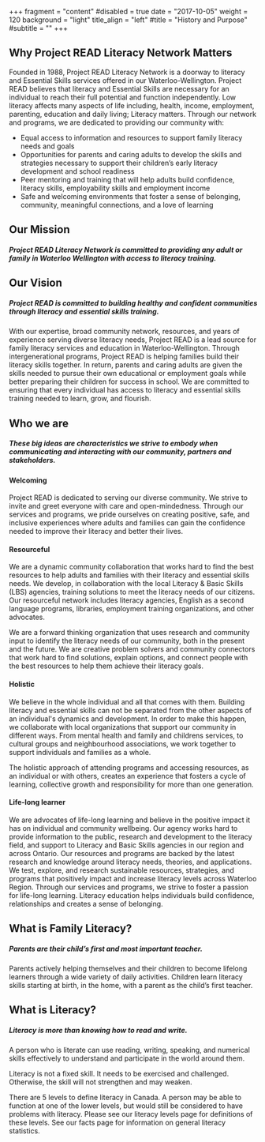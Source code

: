 +++
fragment = "content"
#disabled = true
date = "2017-10-05"
weight = 120
background = "light"
title_align = "left"
#title = "History and Purpose"
#subtitle = ""
+++

## Why Project READ Literacy Network Matters

Founded in 1988, Project READ Literacy Network is a doorway to literacy and Essential Skills services offered in our Waterloo-Wellington. Project READ believes that literacy and Essential Skills are necessary for an individual to reach their full potential and function independently. Low literacy affects many aspects of life including, health, income, employment, parenting, education and daily living; Literacy matters. Through our network and programs, we are dedicated to providing our community with:
- Equal access to information and resources to support family literacy needs and goals
- Opportunities for parents and caring adults to develop the skills and strategies necessary to support their children’s early literacy development and school readiness
- Peer mentoring and training that will help adults build confidence, literacy skills, employability skills and employment income
- Safe and welcoming environments that foster a sense of belonging, community, meaningful connections, and a love of learning

## Our Mission
##### Project READ Literacy Network is committed to providing any adult or family in Waterloo Wellington with access to literacy training.

## Our Vision
##### Project READ is committed to building healthy and confident communities through literacy and essential skills training.
With our expertise, broad community network, resources, and years of experience serving diverse literacy needs, Project READ is a lead source for family literacy services and education in Waterloo-Wellington. Through intergenerational programs, Project READ is helping families build their literacy skills together. In return, parents and caring adults are given the skills needed to pursue their own educational or employment goals while better preparing their children for success in school. We are committed to ensuring that every individual has access to literacy and essential skills training needed to learn, grow, and flourish. 

## Who we are
##### These big ideas are characteristics we strive to embody when communicating and interacting with our community, partners and stakeholders.

#### Welcoming
Project READ is dedicated to serving our diverse community. We strive to invite and greet everyone with care and open-mindedness. Through our services and programs, we pride ourselves on creating positive, safe, and inclusive experiences where adults and families can gain the confidence needed to improve their literacy and better their lives.

#### Resourceful
We are a dynamic community collaboration that works hard to find the best resources to help adults and families with their literacy and essential skills needs. We develop, in collaboration with the local Literacy & Basic Skills (LBS) agencies, training solutions to meet the literacy needs of our citizens. Our resourceful network includes literacy agencies, English as a second language programs, libraries, employment training organizations, and other advocates.

We are a forward thinking organization that uses research and community input to identify the literacy needs of our community, both in the present and the future. We are creative problem solvers and community connectors that work hard to find solutions, explain options, and connect people with the best resources to help them achieve their literacy goals.
 
#### Holistic
We believe in the whole individual and all that comes with them. Building literacy and essential skills can not be separated from the other aspects of an individual's dynamics and development. In order to make this happen, we collaborate with local organizations that support our community in different ways. From mental health and family and childrens services, to cultural groups and neighbourhood associations, we work together to support individuals and families as a whole. 
 
The holistic approach of attending programs and accessing resources, as an individual or with others, creates an experience that fosters a cycle of learning, collective growth and responsibility for more than one generation. 
 
#### Life-long learner
We are advocates of life-long learning and believe in the positive impact it has on individual and community wellbeing. Our agency works hard to provide information to the public, research and development to the literacy field, and support to Literacy and Basic Skills agencies in our region and across Ontario. 
Our resources and programs are backed by the latest research and knowledge around literacy needs, theories, and applications. We test, explore, and research sustainable resources, strategies, and programs that positively impact and increase literacy levels across Waterloo Region.
Through our services and programs, we strive to foster a passion for life-long learning. Literacy education helps individuals build confidence, relationships and creates a sense of belonging.

## What is Family Literacy?
##### Parents are their child’s first and most important teacher.

Parents actively helping themselves and their children to become lifelong learners through a wide variety of daily activities. Children learn literacy skills starting at birth, in the home, with a parent as the child’s first teacher.

## What is Literacy?
##### Literacy is more than knowing how to read and write.

A person who is literate can use reading, writing, speaking, and numerical skills effectively to understand and participate in the world around them.

Literacy is not a fixed skill. It needs to be exercised and challenged. Otherwise, the skill will not strengthen and may weaken.

There are 5 levels to define literacy in Canada. A person may be able to function at one of the lower levels, but would still be considered to have problems with literacy. Please see our literacy levels page for definitions of these levels. See our facts page for information on general literacy statistics.



